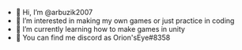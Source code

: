 - 👋 Hi, I’m @arbuzik2007
- 👀 I’m interested in making my own games or just practice in coding
- 🌱 I’m currently learning how to make games in unity
- 🤝 You can find me discord as Orion'sEye#8358

<!---
also uhh have a good time if you are reading this
--->
